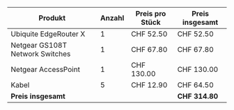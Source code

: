 | Produkt | Anzahl | Preis pro Stück | Preis insgesamt |
|---------|--------|-----------------|-----------------|
| Ubiquite EdgeRouter X | 1 | CHF 52.50 | CHF 52.50 |
| Netgear GS108T Network Switches | 1 | CHF 67.80 | CHF 67.80 |
| Netgear AccessPoint | 1 | CHF 130.00 | CHF 130.00 |
| Kabel | 5 | CHF 12.90 | CHF 64.50 |
| **Preis insgesamt** | | | **CHF 314.80** |

